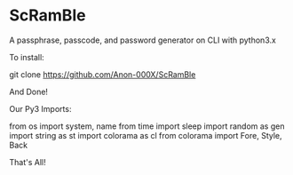 # ScRamBle
A passphrase, passcode, and password generator on CLI with python3.x



To install:

git clone https://github.com/Anon-000X/ScRamBle

And Done!



Our Py3 Imports:

from os import system, name
from time import sleep
import random as gen
import string as st
import colorama as cl
from colorama import Fore, Style, Back

That's All!
